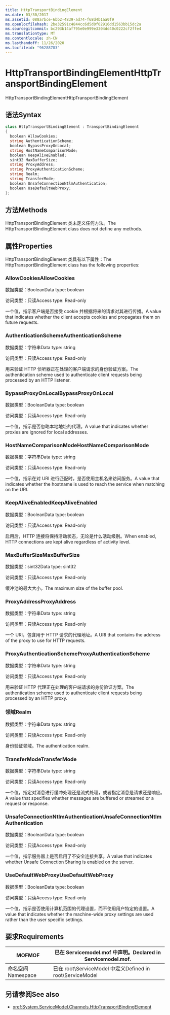 ```yaml
---
title: HttpTransportBindingElement
ms.date: 03/30/2017
ms.assetid: 088a7bce-6bb2-4839-ad74-f68d4b1aa0f9
ms.openlocfilehash: 2be32591c4844cc6d5d0f02916dd1563bb15dc2a
ms.sourcegitcommit: bc293b14af795e0e999e3304dd40c0222cf2ffe4
ms.translationtype: MT
ms.contentlocale: zh-CN
ms.lasthandoff: 11/26/2020
ms.locfileid: "96288783"
---
```

# <a name="httptransportbindingelement"></a><span data-ttu-id="87b05-102">HttpTransportBindingElement</span><span class="sxs-lookup"><span data-stu-id="87b05-102">HttpTransportBindingElement</span></span>

<span data-ttu-id="87b05-103">HttpTransportBindingElement</span><span class="sxs-lookup"><span data-stu-id="87b05-103">HttpTransportBindingElement</span></span>  
  
## <a name="syntax"></a><span data-ttu-id="87b05-104">语法</span><span class="sxs-lookup"><span data-stu-id="87b05-104">Syntax</span></span>  
  
```csharp
class HttpTransportBindingElement : TransportBindingElement  
{  
  boolean AllowCookies;  
  string AuthenticationScheme;  
  boolean BypassProxyOnLocal;  
  string HostNameComparisonMode;  
  boolean KeepAliveEnabled;  
  sint32 MaxBufferSize;  
  string ProxyAddress;  
  string ProxyAuthenticationScheme;  
  string Realm;  
  string TransferMode;  
  boolean UnsafeConnectionNtlmAuthentication;  
  boolean UseDefaultWebProxy;  
};  
```  
  
## <a name="methods"></a><span data-ttu-id="87b05-105">方法</span><span class="sxs-lookup"><span data-stu-id="87b05-105">Methods</span></span>  

 <span data-ttu-id="87b05-106">HttpTransportBindingElement 类未定义任何方法。</span><span class="sxs-lookup"><span data-stu-id="87b05-106">The HttpTransportBindingElement class does not define any methods.</span></span>  
  
## <a name="properties"></a><span data-ttu-id="87b05-107">属性</span><span class="sxs-lookup"><span data-stu-id="87b05-107">Properties</span></span>  

 <span data-ttu-id="87b05-108">HttpTransportBindingElement 类具有以下属性：</span><span class="sxs-lookup"><span data-stu-id="87b05-108">The HttpTransportBindingElement class has the following properties:</span></span>  
  
### <a name="allowcookies"></a><span data-ttu-id="87b05-109">AllowCookies</span><span class="sxs-lookup"><span data-stu-id="87b05-109">AllowCookies</span></span>  

 <span data-ttu-id="87b05-110">数据类型：Boolean</span><span class="sxs-lookup"><span data-stu-id="87b05-110">Data type: boolean</span></span>  
  
 <span data-ttu-id="87b05-111">访问类型：只读</span><span class="sxs-lookup"><span data-stu-id="87b05-111">Access type: Read-only</span></span>  
  
 <span data-ttu-id="87b05-112">一个值，指示客户端是否接受 cookie 并根据将来的请求对其进行传播。</span><span class="sxs-lookup"><span data-stu-id="87b05-112">A value that indicates whether the client accepts cookies and propagates them on future requests.</span></span>  
  
### <a name="authenticationscheme"></a><span data-ttu-id="87b05-113">AuthenticationScheme</span><span class="sxs-lookup"><span data-stu-id="87b05-113">AuthenticationScheme</span></span>  

 <span data-ttu-id="87b05-114">数据类型：字符串</span><span class="sxs-lookup"><span data-stu-id="87b05-114">Data type: string</span></span>  
  
 <span data-ttu-id="87b05-115">访问类型：只读</span><span class="sxs-lookup"><span data-stu-id="87b05-115">Access type: Read-only</span></span>  
  
 <span data-ttu-id="87b05-116">用来验证 HTTP 侦听器正在处理的客户端请求的身份验证方案。</span><span class="sxs-lookup"><span data-stu-id="87b05-116">The authentication scheme used to authenticate client requests being processed by an HTTP listener.</span></span>  
  
### <a name="bypassproxyonlocal"></a><span data-ttu-id="87b05-117">BypassProxyOnLocal</span><span class="sxs-lookup"><span data-stu-id="87b05-117">BypassProxyOnLocal</span></span>  

 <span data-ttu-id="87b05-118">数据类型：Boolean</span><span class="sxs-lookup"><span data-stu-id="87b05-118">Data type: boolean</span></span>  
  
 <span data-ttu-id="87b05-119">访问类型：只读</span><span class="sxs-lookup"><span data-stu-id="87b05-119">Access type: Read-only</span></span>  
  
 <span data-ttu-id="87b05-120">一个值，指示是否忽略本地地址的代理。</span><span class="sxs-lookup"><span data-stu-id="87b05-120">A value that indicates whether proxies are ignored for local addresses.</span></span>  
  
### <a name="hostnamecomparisonmode"></a><span data-ttu-id="87b05-121">HostNameComparisonMode</span><span class="sxs-lookup"><span data-stu-id="87b05-121">HostNameComparisonMode</span></span>  

 <span data-ttu-id="87b05-122">数据类型：字符串</span><span class="sxs-lookup"><span data-stu-id="87b05-122">Data type: string</span></span>  
  
 <span data-ttu-id="87b05-123">访问类型：只读</span><span class="sxs-lookup"><span data-stu-id="87b05-123">Access type: Read-only</span></span>  
  
 <span data-ttu-id="87b05-124">一个值，指示在对 URI 进行匹配时，是否使用主机名来访问服务。</span><span class="sxs-lookup"><span data-stu-id="87b05-124">A value that indicates whether the hostname is used to reach the service when matching on the URI.</span></span>  
  
### <a name="keepaliveenabled"></a><span data-ttu-id="87b05-125">KeepAliveEnabled</span><span class="sxs-lookup"><span data-stu-id="87b05-125">KeepAliveEnabled</span></span>  

 <span data-ttu-id="87b05-126">数据类型：Boolean</span><span class="sxs-lookup"><span data-stu-id="87b05-126">Data type: boolean</span></span>  
  
 <span data-ttu-id="87b05-127">访问类型：只读</span><span class="sxs-lookup"><span data-stu-id="87b05-127">Access type: Read-only</span></span>  
  
 <span data-ttu-id="87b05-128">启用后，HTTP 连接将保持活动状态，无论是什么活动级别。</span><span class="sxs-lookup"><span data-stu-id="87b05-128">When enabled, HTTP connections are kept alive regardless of activity level.</span></span>  
  
### <a name="maxbuffersize"></a><span data-ttu-id="87b05-129">MaxBufferSize</span><span class="sxs-lookup"><span data-stu-id="87b05-129">MaxBufferSize</span></span>  

 <span data-ttu-id="87b05-130">数据类型：sint32</span><span class="sxs-lookup"><span data-stu-id="87b05-130">Data type: sint32</span></span>  
  
 <span data-ttu-id="87b05-131">访问类型：只读</span><span class="sxs-lookup"><span data-stu-id="87b05-131">Access type: Read-only</span></span>  
  
 <span data-ttu-id="87b05-132">缓冲池的最大大小。</span><span class="sxs-lookup"><span data-stu-id="87b05-132">The maximum size of the buffer pool.</span></span>  
  
### <a name="proxyaddress"></a><span data-ttu-id="87b05-133">ProxyAddress</span><span class="sxs-lookup"><span data-stu-id="87b05-133">ProxyAddress</span></span>  

 <span data-ttu-id="87b05-134">数据类型：字符串</span><span class="sxs-lookup"><span data-stu-id="87b05-134">Data type: string</span></span>  
  
 <span data-ttu-id="87b05-135">访问类型：只读</span><span class="sxs-lookup"><span data-stu-id="87b05-135">Access type: Read-only</span></span>  
  
 <span data-ttu-id="87b05-136">一个 URI，包含用于 HTTP 请求的代理地址。</span><span class="sxs-lookup"><span data-stu-id="87b05-136">A URI that contains the address of the proxy to use for HTTP requests.</span></span>  
  
### <a name="proxyauthenticationscheme"></a><span data-ttu-id="87b05-137">ProxyAuthenticationScheme</span><span class="sxs-lookup"><span data-stu-id="87b05-137">ProxyAuthenticationScheme</span></span>  

 <span data-ttu-id="87b05-138">数据类型：字符串</span><span class="sxs-lookup"><span data-stu-id="87b05-138">Data type: string</span></span>  
  
 <span data-ttu-id="87b05-139">访问类型：只读</span><span class="sxs-lookup"><span data-stu-id="87b05-139">Access type: Read-only</span></span>  
  
 <span data-ttu-id="87b05-140">用来验证 HTTP 代理正在处理的客户端请求的身份验证方案。</span><span class="sxs-lookup"><span data-stu-id="87b05-140">The authentication scheme used to authenticate client requests being processed by an HTTP proxy.</span></span>  
  
### <a name="realm"></a><span data-ttu-id="87b05-141">领域</span><span class="sxs-lookup"><span data-stu-id="87b05-141">Realm</span></span>  

 <span data-ttu-id="87b05-142">数据类型：字符串</span><span class="sxs-lookup"><span data-stu-id="87b05-142">Data type: string</span></span>  
  
 <span data-ttu-id="87b05-143">访问类型：只读</span><span class="sxs-lookup"><span data-stu-id="87b05-143">Access type: Read-only</span></span>  
  
 <span data-ttu-id="87b05-144">身份验证领域。</span><span class="sxs-lookup"><span data-stu-id="87b05-144">The authentication realm.</span></span>  
  
### <a name="transfermode"></a><span data-ttu-id="87b05-145">TransferMode</span><span class="sxs-lookup"><span data-stu-id="87b05-145">TransferMode</span></span>  

 <span data-ttu-id="87b05-146">数据类型：字符串</span><span class="sxs-lookup"><span data-stu-id="87b05-146">Data type: string</span></span>  
  
 <span data-ttu-id="87b05-147">访问类型：只读</span><span class="sxs-lookup"><span data-stu-id="87b05-147">Access type: Read-only</span></span>  
  
 <span data-ttu-id="87b05-148">一个值，指定对消息进行缓冲处理还是流式处理，或者指定消息是请求还是响应。</span><span class="sxs-lookup"><span data-stu-id="87b05-148">A value that specifies whether messages are buffered or streamed or a request or response.</span></span>  
  
### <a name="unsafeconnectionntlmauthentication"></a><span data-ttu-id="87b05-149">UnsafeConnectionNtlmAuthentication</span><span class="sxs-lookup"><span data-stu-id="87b05-149">UnsafeConnectionNtlmAuthentication</span></span>  

 <span data-ttu-id="87b05-150">数据类型：Boolean</span><span class="sxs-lookup"><span data-stu-id="87b05-150">Data type: boolean</span></span>  
  
 <span data-ttu-id="87b05-151">访问类型：只读</span><span class="sxs-lookup"><span data-stu-id="87b05-151">Access type: Read-only</span></span>  
  
 <span data-ttu-id="87b05-152">一个值，指示服务器上是否启用了不安全连接共享。</span><span class="sxs-lookup"><span data-stu-id="87b05-152">A value that indicates whether Unsafe Connection Sharing is enabled on the server.</span></span>  
  
### <a name="usedefaultwebproxy"></a><span data-ttu-id="87b05-153">UseDefaultWebProxy</span><span class="sxs-lookup"><span data-stu-id="87b05-153">UseDefaultWebProxy</span></span>  

 <span data-ttu-id="87b05-154">数据类型：Boolean</span><span class="sxs-lookup"><span data-stu-id="87b05-154">Data type: boolean</span></span>  
  
 <span data-ttu-id="87b05-155">访问类型：只读</span><span class="sxs-lookup"><span data-stu-id="87b05-155">Access type: Read-only</span></span>  
  
 <span data-ttu-id="87b05-156">一个值，指示是否使用计算机范围的代理设置，而不使用用户特定的设置。</span><span class="sxs-lookup"><span data-stu-id="87b05-156">A value that indicates whether the machine-wide proxy settings are used rather than the user specific settings.</span></span>  
  
## <a name="requirements"></a><span data-ttu-id="87b05-157">要求</span><span class="sxs-lookup"><span data-stu-id="87b05-157">Requirements</span></span>  
  
|<span data-ttu-id="87b05-158">MOF</span><span class="sxs-lookup"><span data-stu-id="87b05-158">MOF</span></span>|<span data-ttu-id="87b05-159">已在 Servicemodel.mof 中声明。</span><span class="sxs-lookup"><span data-stu-id="87b05-159">Declared in Servicemodel.mof.</span></span>|  
|---------|-----------------------------------|  
|<span data-ttu-id="87b05-160">命名空间</span><span class="sxs-lookup"><span data-stu-id="87b05-160">Namespace</span></span>|<span data-ttu-id="87b05-161">已在 root\ServiceModel 中定义</span><span class="sxs-lookup"><span data-stu-id="87b05-161">Defined in root\ServiceModel</span></span>|  
  
## <a name="see-also"></a><span data-ttu-id="87b05-162">另请参阅</span><span class="sxs-lookup"><span data-stu-id="87b05-162">See also</span></span>

- <xref:System.ServiceModel.Channels.HttpTransportBindingElement>
